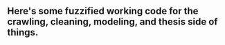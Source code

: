 ## Here's some fuzzified working code for the crawling, cleaning, modeling, and thesis side of things.

